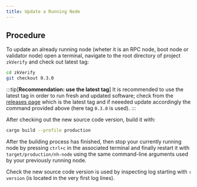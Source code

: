 ```yaml
---
title: Update a Running Node
---
```


## Procedure

To update an already running node (wheter it is an RPC node, boot node or validator node) open a terminal, navigate to the root directory of project `zkVerify` and check out latest tag:

```bash
cd zkVerify
git checkout 0.3.0
```

:::tip[**Recommendation: use the latest tag**]
It is recommended to use the latest tag in order to run fresh and updated software; check from the [releases page](https://github.com/HorizenLabs/compose-zkverify-simplified/releases) which is the latest tag and if neeeded update accordingly the command provided above (here tag `0.3.0` is used).
:::

After checking out the new source code version, build it with:

```bash
cargo build --profile production
```

After the building process has finished, then stop your currently running node by pressing `ctrl+c` in the associated terminal and finally restart it with `target/production/nh-node` using the same command-line arguments used by your previously running node.

Check the new source code version is used by inspecting log starting with `✌️  version` (is located in the very first log lines).
